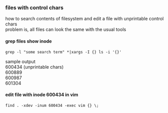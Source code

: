 ### files with control chars   
how to search contents of filesystem and edit a file with unprintable control chars   
problem is, all files can look the same with the usual tools   
 
#### grep files show inode
	grep -l "some search term" *|xargs -I {} ls -i '{}'  
   
sample output   
	600434  (unprintable chars)    
	600889   
	600987   
	601304   
   
#### edit file with inode 600434 in vim
	find . -xdev -inum 600434 -exec vim {} \;  
